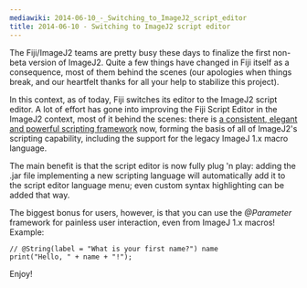 ```yaml
---
mediawiki: 2014-06-10_-_Switching_to_ImageJ2_script_editor
title: 2014-06-10 - Switching to ImageJ2 script editor
---
```


The Fiji/ImageJ2 teams are pretty busy these days to finalize the first non-beta version of ImageJ2. Quite a few things have changed in Fiji itself as a consequence, most of them behind the scenes (our apologies when things break, and our heartfelt thanks for all your help to stabilize this project).

In this context, as of today, Fiji switches its editor to the ImageJ2 script editor. A lot of effort has gone into improving the Fiji Script Editor in the ImageJ2 context, most of it behind the scenes: there is [a consistent, elegant and powerful scripting framework](http://jenkins.imagej.net/job/SciJava-common-javadoc/javadoc/org/scijava/script/package-frame.html) now, forming the basis of all of ImageJ2's scripting capability, including the support for the legacy ImageJ 1.x macro language.

The main benefit is that the script editor is now fully plug 'n play: adding the .jar file implementing a new scripting language will automatically add it to the script editor language menu; even custom syntax highlighting can be added that way.

The biggest bonus for users, however, is that you can use the *@Parameter* framework for painless user interaction, even from ImageJ 1.x macros! Example:

    // @String(label = "What is your first name?") name
    print("Hello, " + name + "!");

Enjoy!

 

